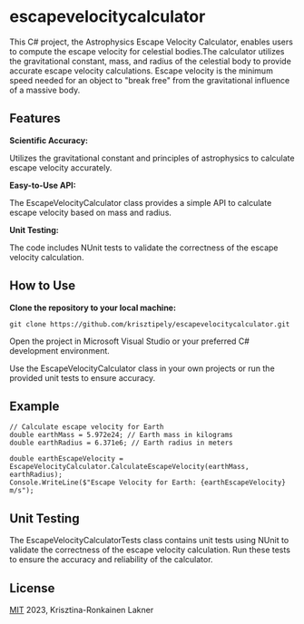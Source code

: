 # escapevelocitycalculator
This C# project, the Astrophysics Escape Velocity Calculator, enables users to compute the escape velocity for celestial bodies.The calculator utilizes the gravitational constant, mass, and radius of the celestial body to provide accurate escape velocity calculations.
Escape velocity is the minimum speed needed for an object to "break free" from the gravitational influence of a massive body. 

## Features

**Scientific Accuracy:**

Utilizes the gravitational constant and principles of astrophysics to calculate escape velocity accurately.

**Easy-to-Use API:**

The EscapeVelocityCalculator class provides a simple API to calculate escape velocity based on mass and radius.

**Unit Testing:**

The code includes NUnit tests to validate the correctness of the escape velocity calculation.

## How to Use

**Clone the repository to your local machine:**
```
git clone https://github.com/krisztipely/escapevelocitycalculator.git
```
Open the project in Microsoft Visual Studio or your preferred C# development environment.

Use the EscapeVelocityCalculator class in your own projects or run the provided unit tests to ensure accuracy.

## Example
```
// Calculate escape velocity for Earth
double earthMass = 5.972e24; // Earth mass in kilograms
double earthRadius = 6.371e6; // Earth radius in meters

double earthEscapeVelocity = EscapeVelocityCalculator.CalculateEscapeVelocity(earthMass, earthRadius);
Console.WriteLine($"Escape Velocity for Earth: {earthEscapeVelocity} m/s");
```

## Unit Testing
The EscapeVelocityCalculatorTests class contains unit tests using NUnit to validate the correctness of the escape velocity calculation. Run these tests to ensure the accuracy and reliability of the calculator.

## License
[MIT](https://github.com/krisztipely/escapevelocitycalculator/blob/master/LICENSE) 2023, Krisztina-Ronkainen Lakner
